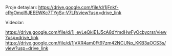 Proje detayları: https://drive.google.com/file/d/1jFnkf-cRgOmol9JEEEWKc7TYgSv-V7LR/view?usp=drive_link


Videolar: 

https://drive.google.com/file/d/1j_evLeQkiE1J5cA8dYmdHwFyOcbycrsr/view?usp=drive_link
https://drive.google.com/file/d/1jVXR4am0Ft97zm42NCUNp_KKB3aOCS3s/view?usp=drive_link
